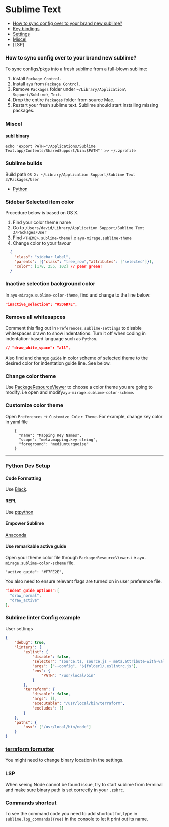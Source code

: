 # Sublime Text

- [How to sync config over to your brand new sublime?](#sync-config)
- [Key bindings](./sublime_key_bindings.json)
- [Settings](./sublime_settings.json)
- [Miscel](#miscel)
- [LSP]

### How to sync config over to your brand new sublime?

To sync configs/pkgs into a fresh sublime from a full-blown sublime:

1. Install `Package Control`.
2. Install `ayu` from `Package Control`.
3. Remove `Packages` folder under `~/Library/Application\ Support/Sublime\ Text`.
4. Drop the entire `Packages` folder from source Mac.
5. Restart your fresh sublime text. Sublime should start installing missing packages.

### Miscel

#### subl binary

`echo 'export PATH="/Applications/Sublime Text.app/Contents/SharedSupport/bin:$PATH"' >> ~/.zprofile`

### Sublime builds

Build path `OS X: ~/Library/Application Support/Sublime Text 3/Packages/User`

- [Python](./py3.sublime-build)

### Sidebar Selected item color

Procedure below is based on OS X.

1. Find your color theme name
2. Go to `/Users/david/Library/Application Support/Sublime Text 3/Packages/User`
3. Find `<THEME>.sublime-theme` i.e `ayu-mirage.sublime-theme`
4. Change color to your favour
```json
  {
    "class": "sidebar_label",
    "parents": [{"class": "tree_row","attributes": ["selected"]}],
    "color": [178, 255, 102] // pear green!
  }
```

### Inactive selection background color

In `ayu-mirage.sublime-color-theme`, find and change to the line below:
```json
"inactive_selection": "#5D6D7E",
```

### Remove all whitesapces

Comment this flag out in `Preferences.sublime-settings` to disable whitespaces drawn to show indentations. Turn it off when coding in indentation-based language such as `Python`.
```json
// "draw_white_space": "all",
```

Also find and change `guide` in color scheme of selected theme to the desired color for indentation guide line. See below.

### Change color theme

Use [PackageResourceViewer](https://github.com/skuroda/PackageResourceViewer) to choose a color theme you are going to modify. i.e open and modify`ayu-mirage.sublime-color-scheme`.

### Customize color theme

Open `Preferences` -> `Customize Color Theme`. For example, change key color in yaml file

```
    {
      "name": "Mapping Key Names",
      "scope": "meta.mapping.key string",
      "foreground": "mediumturquoise"
    }
```
---

### Python Dev Setup

#### Code Formatting

Use [Black](https://packagecontrol.io/packages/python-black).

#### REPL

Use [ptpython](https://github.com/prompt-toolkit/ptpython)

#### Empower Sublime

[Anaconda](https://packagecontrol.io/packages/Anaconda)

#### Use remarkable active guide
Open your theme color file through `PackagerResourceViewer`. i.e `ayu-mirage.sublime-color-scheme` file.
```
"active_guide": "#F7FE2E",
```
You also need to ensure relevant flags are turned on in user preference file.
```json
"indent_guide_options":[
  "draw_normal",
  "draw_active"
],
```

### Sublime linter Config example

User settings
```json
{
    "debug": true,
    "linters": {
        "eslint": {
            "disable": false,
            "selector": "source.ts, source.js - meta.attribute-with-value",
            "args": ["--config", "${folder}/.eslintrc.js"],
            "env": {
                "PATH": "/usr/local/bin"
            }
        },
        "terraform": {
            "disable": false,
            "args": [],
            "executable": "/usr/local/bin/terraform",
            "excludes": []
        }
    },
    "paths": {
        "osx": ["/usr/local/bin/node"]
    }
}
```

### [terraform formatter](https://github.com/p3lim/sublime-terrafmt)

You might need to change binary location in the settings.

### LSP

When seeing Node cannot be found issue, try to start sublime from terminal and make sure binary path is set correctly in your `.zshrc`.

### Commands shortcut

To see the command code you need to add shortcut for, type in `sublime.log_commands(True)` in the console to let it print out its name.

